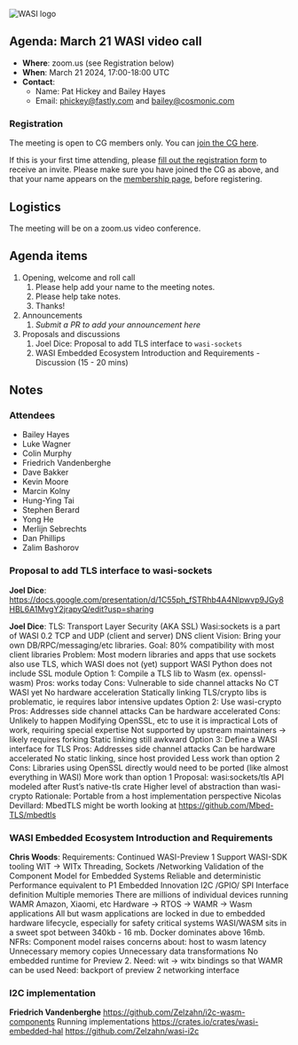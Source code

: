 ![WASI logo](https://raw.githubusercontent.com/WebAssembly/WASI/main/WASI.png)

## Agenda: March 21 WASI video call

- **Where**: zoom.us (see Registration below)
- **When**: March 21 2024, 17:00-18:00 UTC
- **Contact**:
  - Name: Pat Hickey and Bailey Hayes
  - Email: phickey@fastly.com and bailey@cosmonic.com

### Registration

The meeting is open to CG members only. You can [join the CG here](https://www.w3.org/community/webassembly/).

If this is your first time attending, please [fill out the registration form](https://docs.google.com/forms/d/e/1FAIpQLSdpO6Lp2L_dZ2_oiDgzjKx7pb7s2YYHjeSIyfHWZZGSKoZKWQ/viewform?usp=sf_link) to receive an invite. Please make sure you have joined the CG as above, and that your name appears on the [membership page](https://www.w3.org/community/webassembly/participants), before registering.


## Logistics

The meeting will be on a zoom.us video conference.

## Agenda items

1. Opening, welcome and roll call
    1. Please help add your name to the meeting notes.
    1. Please help take notes.
    1. Thanks!
1. Announcements
    1. _Submit a PR to add your announcement here_
1. Proposals and discussions
    1. Joel Dice: Proposal to add TLS interface to `wasi-sockets`
    2. WASI Embedded Ecosystem Introduction and Requirements - Discussion (15 - 20 mins)

## Notes

### Attendees

- Bailey Hayes
- Luke Wagner
- Colin Murphy
- Friedrich Vandenberghe
- Dave Bakker
- Kevin Moore
- Marcin Kolny
- Hung-Ying Tai
- Stephen Berard
- Yong He
- Merlijn Sebrechts
- Dan Phillips
- Zalim Bashorov

### Proposal to add TLS interface to wasi-sockets

**Joel Dice**: https://docs.google.com/presentation/d/1C55ph_fSTRhb4A4Nlpwvp9JGy8HBL6A1MvgY2jrapyQ/edit?usp=sharing

**Joel Dice**: 
TLS: Transport Layer Security (AKA SSL)
Wasi:sockets is a part of WASI 0.2
TCP and UDP (client and server)
DNS client
Vision: Bring your own DB/RPC/messaging/etc libraries. 
Goal: 80% compatibility with most client libraries
Problem: Most modern libraries and apps that use sockets also use TLS, which WASI does not (yet) support
WASI Python does not include SSL module
Option 1: Compile a TLS lib to Wasm (ex. openssl-wasm)
Pros: works today
Cons:
Vulnerable to side channel attacks
No CT WASI yet
No hardware acceleration
Statically linking TLS/crypto libs is problematic, ie requires labor intensive updates
Option 2: Use wasi-crypto
Pros:
Addresses side channel attacks
Can be hardware accelerated
Cons:
Unlikely to happen
Modifying OpenSSL, etc to use it is impractical
Lots of work, requiring special expertise
Not supported by upstream maintainers -> likely requires forking
Static linking still awkward
Option 3: Define a WASI interface for TLS
Pros:
Addresses side channel attacks
Can be hardware accelerated
No static linking, since host provided
Less work than option 2
Cons:
Libraries using OpenSSL directly would need to be ported (like almost everything in WASI)
More work than option 1
Proposal: wasi:sockets/tls
API modeled after Rust’s native-tls crate
Higher level of abstraction than wasi-crypto
Rationale:
Portable from a host implementation perspective
Nicolas Devillard: MbedTLS might be worth looking at https://github.com/Mbed-TLS/mbedtls


### WASI Embedded Ecosystem Introduction and Requirements

**Chris Woods**:
Requirements:
Continued WASI-Preview 1 Support
WASI-SDK tooling
WIT -> WITx
Threading, Sockets /Networking
Validation of the Component Model for Embedded Systems
Reliable and deterministic
Performance equivalent to P1
Embedded Innovation
I2C /GPIO/ SPI Interface definition
Multiple memories
There are millions of individual devices running WAMR
Amazon, Xiaomi, etc
Hardware -> RTOS -> WAMR -> Wasm applications
All but wasm applications are locked in due to embedded hardware lifecycle, especially for safety critical systems
WASI/WASM sits in a sweet spot between 340kb - 16 mb. Docker dominates above 16mb.
NFRs: Component model raises concerns about:
host to wasm latency
Unnecessary memory copies
Unnecessary data transformations
No embedded runtime for Preview 2.
Need: wit -> witx bindings so that WAMR can be used
Need: backport of preview 2 networking interface

### I2C implementation

**Friedrich Vandenberghe**
https://github.com/Zelzahn/i2c-wasm-components
Running implementations
https://crates.io/crates/wasi-embedded-hal
https://github.com/Zelzahn/wasi-i2c

